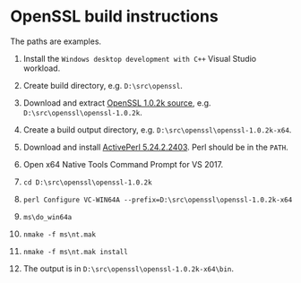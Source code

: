 # OpenSSL build instructions

The paths are examples.

1. Install the `Windows desktop development with C++` Visual Studio workload.

1. Create build directory, e.g. `D:\src\openssl`.

1. Download and extract [OpenSSL 1.0.2k source](https://www.openssl.org/source/old/1.0.2/openssl-1.0.2k.tar.gz), e.g. `D:\src\openssl\openssl-1.0.2k`.

1. Create a build output directory, e.g. `D:\src\openssl\openssl-1.0.2k-x64`.

1. Download and install [ActivePerl 5.24.2.2403](http://downloads.activestate.com/ActivePerl/releases/5.24.2.2403/ActivePerl-5.24.2.2403-MSWin32-x64-403863.exe). Perl should be in the `PATH`.

1. Open x64 Native Tools Command Prompt for VS 2017.

1. `cd D:\src\openssl\openssl-1.0.2k`

1. `perl Configure VC-WIN64A --prefix=D:\src\openssl\openssl-1.0.2k-x64`

1. `ms\do_win64a`

1. `nmake -f ms\nt.mak`

1. `nmake -f ms\nt.mak install`

1. The output is in `D:\src\openssl\openssl-1.0.2k-x64\bin`.
